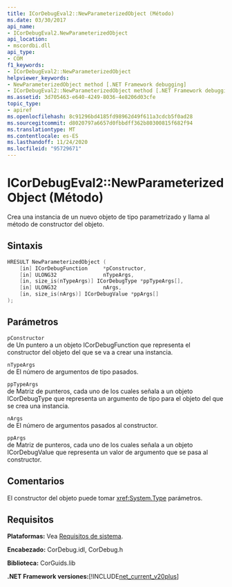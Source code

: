 ```yaml
---
title: ICorDebugEval2::NewParameterizedObject (Método)
ms.date: 03/30/2017
api_name:
- ICorDebugEval2.NewParameterizedObject
api_location:
- mscordbi.dll
api_type:
- COM
f1_keywords:
- ICorDebugEval2::NewParameterizedObject
helpviewer_keywords:
- NewParameterizedObject method [.NET Framework debugging]
- ICorDebugEval2::NewParameterizedObject method [.NET Framework debugging]
ms.assetid: 3d705463-e640-4249-8036-4e8206d03cfe
topic_type:
- apiref
ms.openlocfilehash: 8c91296bd4185fd98962d49f611a3cdcb5f0ad28
ms.sourcegitcommit: d8020797a6657d0fbbdff362b80300815f682f94
ms.translationtype: MT
ms.contentlocale: es-ES
ms.lasthandoff: 11/24/2020
ms.locfileid: "95729671"
---
```

# <a name="icordebugeval2newparameterizedobject-method"></a>ICorDebugEval2::NewParameterizedObject (Método)

Crea una instancia de un nuevo objeto de tipo parametrizado y llama al método de constructor del objeto.  
  
## <a name="syntax"></a>Sintaxis  
  
```cpp  
HRESULT NewParameterizedObject (  
    [in] ICorDebugFunction     *pConstructor,  
    [in] ULONG32               nTypeArgs,  
    [in, size_is(nTypeArgs)] ICorDebugType *ppTypeArgs[],  
    [in] ULONG32               nArgs,  
    [in, size_is(nArgs)] ICorDebugValue *ppArgs[]  
);  
```  
  
## <a name="parameters"></a>Parámetros  

 `pConstructor`  
 de Un puntero a un objeto ICorDebugFunction que representa el constructor del objeto del que se va a crear una instancia.  
  
 `nTypeArgs`  
 de El número de argumentos de tipo pasados.  
  
 `ppTypeArgs`  
 de Matriz de punteros, cada uno de los cuales señala a un objeto ICorDebugType que representa un argumento de tipo para el objeto del que se crea una instancia.  
  
 `nArgs`  
 de El número de argumentos pasados al constructor.  
  
 `ppArgs`  
 de Matriz de punteros, cada uno de los cuales señala a un objeto ICorDebugValue que representa un valor de argumento que se pasa al constructor.  
  
## <a name="remarks"></a>Comentarios  

 El constructor del objeto puede tomar <xref:System.Type> parámetros.  
  
## <a name="requirements"></a>Requisitos  

 **Plataformas:** Vea [Requisitos de sistema](../../get-started/system-requirements.md).  
  
 **Encabezado:** CorDebug.idl, CorDebug.h  
  
 **Biblioteca:** CorGuids.lib  
  
 **.NET Framework versiones:**[!INCLUDE[net_current_v20plus](../../../../includes/net-current-v20plus-md.md)]
